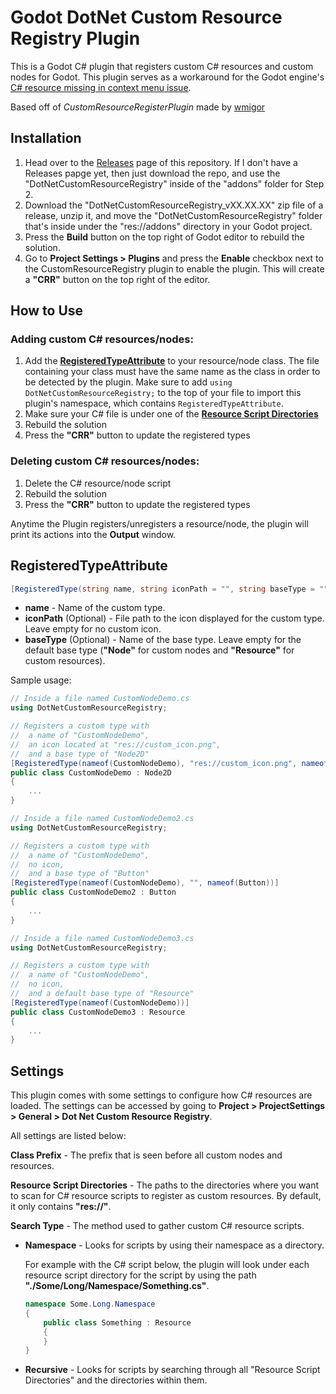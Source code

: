 # Godot DotNet Custom Resource Registry Plugin

This is a Godot C# plugin that registers custom C# resources and custom nodes for Godot. This plugin serves as a workaround for the Godot engine's [C# resource missing in context menu issue](https://github.com/godotengine/godot/issues/27470).

Based off of *CustomResourceRegisterPlugin* made by [wmigor](https://github.com/wmigor/godot-mono-custom-resource-register)

## Installation

1. Head over to the [Releases](https://github.com/Atlinx/Godot-Mono-CustomResourceRegistry/releases/latest) page of this repository. If I don't have a Releases papge yet, then just download the repo, and use the "DotNetCustomResourceRegistry" inside of the "addons" folder for Step 2.
2. Download the "DotNetCustomResourceRegistry_vXX.XX.XX" zip file of a release, unzip it, and move the "DotNetCustomResourceRegistry" folder that's inside under the "res://addons" directory in your Godot project.
3. Press the **Build** button on the top right of Godot editor to rebuild the solution.
4. Go to **Project Settings > Plugins** and press the **Enable** checkbox next to the CustomResourceRegistry plugin to enable the plugin. This will create a **"CRR"** button on the top right of the editor.

## How to Use 

### Adding custom C# resources/nodes:

1. Add the [**RegisteredTypeAttribute**](#registeredtypeattribute) to your resource/node class. The file containing your class must have the same name as the class in order to be detected by the plugin. Make sure to add `using DotNetCustomResourceRegistry;` to the top of your file to import this plugin's namespace, which contains `RegisteredTypeAttribute`.
2. Make sure your C# file is under one of the [**Resource Script Directories**](#settings)
3. Rebuild the solution
4. Press the **"CRR"** button to update the registered types

### Deleting custom C# resources/nodes:

1. Delete the C# resource/node script
2. Rebuild the solution
3. Press the **"CRR"** button to update the registered types

Anytime the Plugin registers/unregisters a resource/node, the plugin will print its actions into the **Output** window.

## RegisteredTypeAttribute

```C#
[RegisteredType(string name, string iconPath = "", string baseType = ""))]
```

- **name** - Name of the custom type.
- **iconPath** (Optional) - File path to the icon displayed for the custom type. Leave empty for no custom icon.
- **baseType** (Optional) - Name of the base type. Leave empty for the default base type (**"Node"** for custom nodes and **"Resource"** for custom resources).

Sample usage:
```C#
// Inside a file named CustomNodeDemo.cs
using DotNetCustomResourceRegistry;

// Registers a custom type with 
// 	a name of "CustomNodeDemo",
//	an icon located at "res://custom_icon.png",
//	and a base type of "Node2D"
[RegisteredType(nameof(CustomNodeDemo), "res://custom_icon.png", nameof(Node2D))]
public class CustomNodeDemo : Node2D
{
	...
}
```
```C#
// Inside a file named CustomNodeDemo2.cs
using DotNetCustomResourceRegistry;

// Registers a custom type with 
// 	a name of "CustomNodeDemo",
//	no icon,
//	and a base type of "Button"
[RegisteredType(nameof(CustomNodeDemo), "", nameof(Button))]
public class CustomNodeDemo2 : Button
{
	...
}
```
```C#
// Inside a file named CustomNodeDemo3.cs
using DotNetCustomResourceRegistry;

// Registers a custom type with 
// 	a name of "CustomNodeDemo",
//	no icon,
//	and a default base type of "Resource"
[RegisteredType(nameof(CustomNodeDemo))]
public class CustomNodeDemo3 : Resource
{
	...
}
```

## Settings

This plugin comes with some settings to configure how C# resources are loaded.
The settings can be accessed by going to **Project > ProjectSettings > General > Dot Net Custom Resource Registry**.

All settings are listed below:

**Class Prefix** - The prefix that is seen before all custom nodes and resources.

**Resource Script Directories** - The paths to the directories where you want to scan for C# resource scripts to register as custom resources. By default, it only contains **"res://"**. 

**Search Type** - The method used to gather custom C# resource scripts.

- **Namespace** - Looks for scripts by using their namespace as a directory. 
	
	For example with the C# script below, the plugin will look under each resource script directory for the script by using the path **"./Some/Long/Namespace/Something.cs"**.

	```C#
	namespace Some.Long.Namespace
	{
		public class Something : Resource
		{
		}
	}
	```

- **Recursive** - Looks for scripts by searching through all "Resource Script Directories" and the directories within them.
